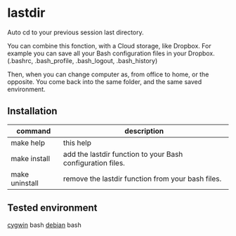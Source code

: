 # lastdir
Auto cd to your previous session last directory.

You can combine this fonction, with a Cloud storage, like Dropbox.
For example you can save all your Bash configuration files in your Dropbox.
(.bashrc, .bash_profile, .bash_logout, .bash_history)

Then, when you can change computer as, from office to home, or the opposite.
You come back into the same folder, and the same saved environment.


## Installation

| command        | description                              |
| -------------- | ---------------------------------------- |
| make help      | this help                                |
| make install   | add the lastdir function to your Bash configuration files. |
| make uninstall | remove the lastdir function from your bash files. |

## Tested environment
[cygwin](https://www.cygwin.com) bash
[debian](https://www.debian.org) bash
